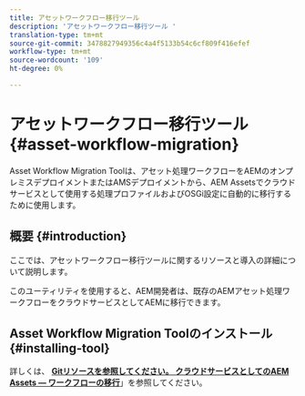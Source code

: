 ```yaml
---
title: アセットワークフロー移行ツール
description: 'アセットワークフロー移行ツール '
translation-type: tm+mt
source-git-commit: 3478827949356c4a4f5133b54c6cf809f416efef
workflow-type: tm+mt
source-wordcount: '109'
ht-degree: 0%

---
```



# アセットワークフロー移行ツール {#asset-workflow-migration}

Asset Workflow Migration Toolは、アセット処理ワークフローをAEMのオンプレミスデプロイメントまたはAMSデプロイメントから、AEM Assetsでクラウドサービスとして使用する処理プロファイルおよびOSGi設定に自動的に移行するために使用します。

## 概要 {#introduction}

ここでは、アセットワークフロー移行ツールに関するリソースと導入の詳細について説明します。

このユーティリティを使用すると、AEM開発者は、既存のAEMアセット処理ワークフローをクラウドサービスとしてAEMに移行できます。

## Asset Workflow Migration Toolのインストール {#installing-tool}

詳しくは、 **[Gitリソースを参照してください。 クラウドサービスとしてのAEM Assets — ワークフローの移行](https://github.com/adobe/aem-cloud-migration)**」を参照してください。
